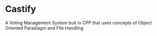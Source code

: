 # Castify
A Voting Management System buit in CPP that uses concepts of Object Oriented Paradiagm and FIle Handling 
